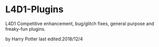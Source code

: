# L4D1-Plugins
L4D1 Competitive enhancement, bug/glitch fixes, general purpose and freaky-fun plugins.

by Harry Potter
last edited:2018/12/4
